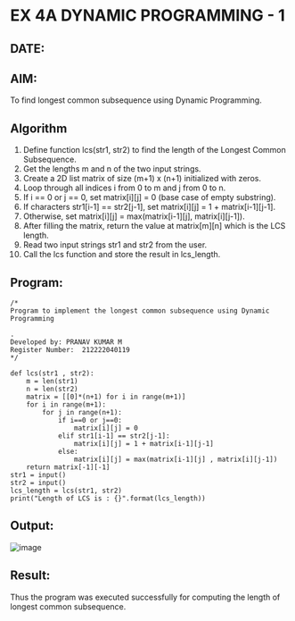 # EX 4A DYNAMIC PROGRAMMING - 1
## DATE:
## AIM:
To find longest common subsequence using Dynamic Programming.



## Algorithm
1. Define function lcs(str1, str2) to find the length of the Longest Common Subsequence.
2. Get the lengths m and n of the two input strings.
3. Create a 2D list matrix of size (m+1) x (n+1) initialized with zeros.
4. Loop through all indices i from 0 to m and j from 0 to n. 
5. If i == 0 or j == 0, set matrix[i][j] = 0 (base case of empty substring).
6. If characters str1[i-1] == str2[j-1], set matrix[i][j] = 1 + matrix[i-1][j-1].
7. Otherwise, set matrix[i][j] = max(matrix[i-1][j], matrix[i][j-1]).
8. After filling the matrix, return the value at matrix[m][n] which is the LCS length.
9. Read two input strings str1 and str2 from the user.
10. Call the lcs function and store the result in lcs_length.  

## Program:
```
/*
Program to implement the longest common subsequence using Dynamic Programming

.
Developed by: PRANAV KUMAR M
Register Number:  212222040119
*/
```
```
def lcs(str1 , str2):
    m = len(str1)
    n = len(str2)
    matrix = [[0]*(n+1) for i in range(m+1)] 
    for i in range(m+1):
        for j in range(n+1):
            if i==0 or j==0:
                matrix[i][j] = 0
            elif str1[i-1] == str2[j-1]:
                matrix[i][j] = 1 + matrix[i-1][j-1]
            else:
                matrix[i][j] = max(matrix[i-1][j] , matrix[i][j-1])
    return matrix[-1][-1]
str1 = input()
str2 = input()
lcs_length = lcs(str1, str2)
print("Length of LCS is : {}".format(lcs_length))
```

## Output:

![image](https://github.com/user-attachments/assets/2527a974-5816-43eb-aa86-a93c8fa4335d)


## Result:
Thus the program was executed successfully for computing the length of longest common subsequence.
